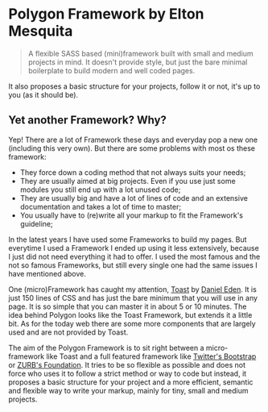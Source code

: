 # Polygon Framework by Elton Mesquita

> A flexible SASS based (mini)framework built with small and medium projects in mind. It doesn't provide style, but just the bare minimal boilerplate to build modern and well coded pages.
>

It also proposes a basic structure for your projects, follow it or not, it's up to you (as it should be).

## Yet another Framework? Why?
Yep! There are a lot of Framework these days and everyday pop a new one (including this very own). But there are some problems with most os these framework:
- They force down a coding method that not always suits your needs;
- They are usually aimed at big projects. Even if you use just some modules you still end up with a lot unused code;
- They are usually big and have a lot of lines of code and an extensive documentation and takes a lot of time to master;
- You usually have to (re)write all your markup to fit the Framework's guideline;

In the latest years I have used some Frameworks to build my pages. But everytime I used a Framework I ended up using it less extensively, because I just did not need everything it had to offer. I used the most famous and the not so famous Frameworks, but still every single one had the same issues I have mentioned above. 

One (micro)Framework has caught my attention, [Toast](https://daneden.me/toast/) by [Daniel Eden](https://daneden.me/). It is just 150 lines of CSS and has just the bare minimum that you will use in any page. It is so simple that you can master it in about 5 or 10 minutes. The idea behind Polygon looks like the Toast Framework, but extends it a little bit. As for the today web there are some more components that are largely used and are not provided by Toast.

The aim of the Polygon Framework is to sit right between a micro-framework like Toast and a full featured framework like [Twitter's Bootstrap](http://getbootstrap.com/) or [ZURB's Foundation](http://foundation.zurb.com/). It tries to be so flexible as possible and does not force who uses it to follow a strict method or way to code but instead, it proposes a basic structure for your project and a more efficient, semantic and flexible way to write your markup, mainly for tiny, small and medium projects.
